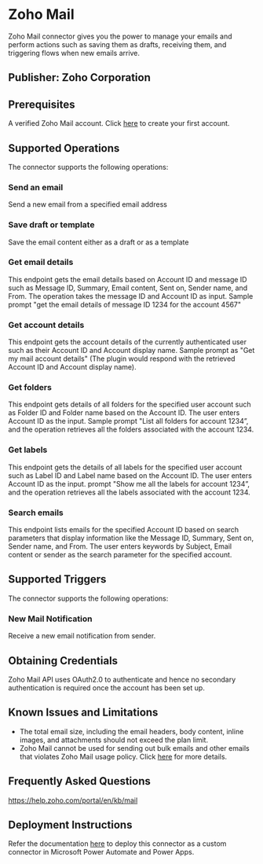 # Zoho Mail

Zoho Mail connector gives you the power to manage your emails and perform actions such as saving them as drafts, receiving them, and triggering flows when new emails arrive.

## Publisher: Zoho Corporation

## Prerequisites

A verified Zoho Mail account. Click [here](https://zoho.com/zohomail) to create your first account.

## Supported Operations

The connector supports the following operations:

### Send an email

Send a new email from a specified email address

### Save draft or template 

Save the email content either as a draft or as a template

### Get email details

This endpoint gets the email details based on Account ID and message ID such as Message ID, Summary, Email content, Sent on, Sender name, and From. 
The operation takes the message ID and Account ID as input. 
Sample prompt "get the email details of message ID 1234 for the account 4567"

### Get account details

This endpoint gets the account details of the currently authenticated user such as their Account ID and Account display name. Sample prompt as "Get my mail account details" (The plugin would respond with the retrieved Account ID and Account display name).

### Get folders

This endpoint gets details of all folders for the specified user account such as Folder ID and Folder name based on the Account ID.
The user enters Account ID as the input. 
Sample prompt "List all folders for account 1234”, and the operation retrieves all the folders associated with the account 1234.

### Get labels

This endpoint gets the details of all labels for the specified user account such as Label ID and Label name based on the Account ID. 
The user enters Account ID as the input. 
prompt "Show me all the labels for account 1234”, and the operation retrieves all the labels associated with the account 1234.

### Search emails

This endpoint lists emails for the specified Account ID based on search parameters that display information like the Message ID, Summary, Sent on, Sender name, and From. The user enters keywords by Subject, Email content or sender as the search parameter for the specified account.

## Supported Triggers

The connector supports the following operations:

### New Mail Notification

Receive a new email notification from sender.

## Obtaining Credentials

Zoho Mail API uses OAuth2.0 to authenticate and hence no secondary authentication is required once the account has been set up.

## Known Issues and Limitations

* The total email size, including the email headers, body content, inline images, and attachments should not exceed the plan limit.
* Zoho Mail cannot be used for sending out bulk emails and other emails that violates Zoho Mail usage policy. Click [here](https://www.zoho.com/mail/help/usage-policy.html) for more details.

## Frequently Asked Questions

https://help.zoho.com/portal/en/kb/mail

## Deployment Instructions
Refer the documentation [here](https://learn.microsoft.com/en-us/connectors/custom-connectors/paconn-cli) to deploy this connector as a custom connector in Microsoft Power Automate and Power Apps.


